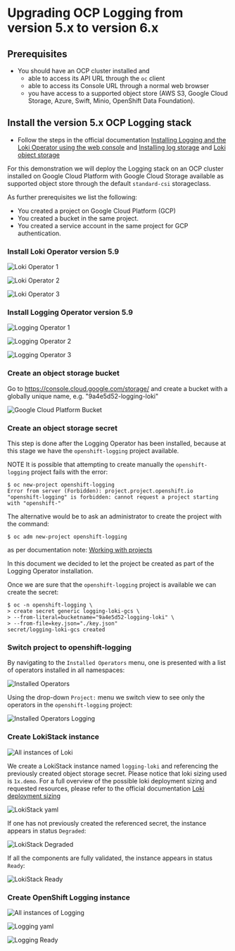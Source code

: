 # Upgrading OCP Logging from version 5.x to version 6.x
## Prerequisites
- You should have an OCP cluster installed and
  * able to access its API URL through the `oc` client
  * able to access its Console URL through a normal web browser
  * you have access to a supported object store (AWS S3, Google Cloud Storage, Azure, Swift, Minio, OpenShift Data Foundation).
 
## Install the version 5.x OCP Logging stack
- Follow the steps in the official documentation [Installing Logging and the Loki Operator using the web console](https://docs.redhat.com/en/documentation/openshift_container_platform/4.14/html/logging/cluster-logging-deploying#logging-loki-gui-install_cluster-logging-deploying) and [Installing log storage](https://docs.redhat.com/en/documentation/openshift_container_platform/4.14/html/logging/log-storage-2#installing-log-storage) and [Loki object storage](https://docs.redhat.com/en/documentation/openshift_container_platform/4.14/html/logging/log-storage-2#logging-loki-storage_installing-log-storage)

For this demonstration we will deploy the Logging stack on an OCP cluster installed on Google Cloud Platform with Google Cloud Storage available as supported object store through the default `standard-csi` storageclass.

As further prerequisites we list the following:
- You created a project on Google Cloud Platform (GCP)
- You created a bucket in the same project.
- You created a service account in the same project for GCP authentication.

### Install Loki Operator version 5.9

![Loki Operator 1](images/deploy-59/01-loki-operator-5.9.png)

![Loki Operator 2](images/deploy-59/02-loki-operator-5.9.png)

![Loki Operator 3](images/deploy-59/03-loki-operator-5.9.png)

### Install Logging Operator version 5.9

![Logging Operator 1](images/deploy-59/04-logging-operator-5.9.png)

![Logging Operator 2](images/deploy-59/05-logging-operator-5.9.png)

![Logging Operator 3](images/deploy-59/06-logging-operator-5.9.png)


### Create an object storage bucket

Go to https://console.cloud.google.com/storage/ and create a bucket with a globally unique name, e.g. "9a4e5d52-logging-loki"

![Google Cloud Platform Bucket](images/deploy-59/00-logging-loki-bucket.png)

### Create an object storage secret

This step is done after the Logging Operator has been installed, because at this stage we have the `openshift-logging` project available.

NOTE
It is possible that attempting to create manually the `openshift-logging` project fails with the error:

```
$ oc new-project openshift-logging
Error from server (Forbidden): project.project.openshift.io "openshift-logging" is forbidden: cannot request a project starting with "openshift-"
```
The alternative would be to ask an administrator to create the project with the command:

```
$ oc adm new-project openshift-logging
```

as per documentation note: [Working with projects](https://docs.redhat.com/en/documentation/openshift_container_platform/4.9/html/building_applications/projects#working-with-projects)

In this document we decided to let the project be created as part of the Logging Operator  installation.

Once we are sure that the `openshift-logging` project is available we can create the secret:

```
$ oc -n openshift-logging \
> create secret generic logging-loki-gcs \
> --from-literal=bucketname="9a4e5d52-logging-loki" \
> --from-file=key.json="./key.json"
secret/logging-loki-gcs created
```

### Switch project to openshift-logging

By navigating to the `Installed Operators` menu, one is presented with a list of operators installed in all namespaces:

![Installed Operators](images/deploy-59/07-installed-operators-5.9.png)

Using the drop-down `Project:` menu we switch view to see only the operators in the `openshift-logging` project:

![Installed Operators Logging](images/deploy-59/08-switch-openshift-logging.png)

### Create LokiStack instance

![All instances of Loki](images/deploy-59/09-all-instances-loki-5.9.png)

We create a LokiStack instance named `logging-loki` and referencing the previously created object storage secret. Please notice that loki sizing used is `1x.demo`. For a full overview of the possible loki deployment sizing and requested resources, please refer to the official documentation [Loki deployment sizing](https://docs.redhat.com/en/documentation/openshift_container_platform/4.14/html/logging/log-storage-2#loki-deployment-sizing_installing-log-storage)

![LokiStack yaml](images/deploy-59/10-lokistack-yaml-5.9.png)

If one has not previously created the referenced secret, the instance appears in status `Degraded`:

![LokiStack Degraded](images/deploy-59/11-lokistack-degraded-5.9.png)

If all the components are fully validated, the instance appears in status `Ready`:

![LokiStack Ready](images/deploy-59/12-lokistack-ready-5.9.png)

### Create OpenShift Logging instance

![All instances of Logging](images/deploy-59/13-all-instances-logging-5.9.png)

![Logging yaml](images/deploy-59/14-logging-yaml-5.9.png)

![Logging Ready](images/deploy-59/15-logging-ready-5.9.png)
